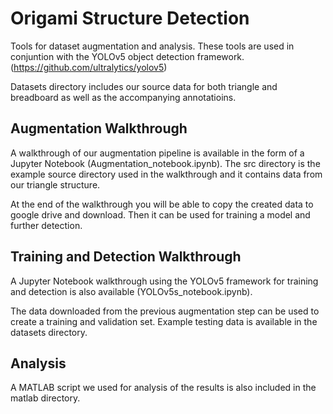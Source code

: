 # Origami Structure Detection

Tools for dataset augmentation and analysis. These tools are used in conjuntion with the YOLOv5 object detection framework. (https://github.com/ultralytics/yolov5)

Datasets directory includes our source data for both triangle and breadboard as well as the accompanying annotatioins. 

## Augmentation Walkthrough

A walkthrough of our augmentation pipeline is available in the form of a Jupyter Notebook (Augmentation_notebook.ipynb). The src directory is the example source directory used in the walkthrough and it contains data from our triangle structure.

At the end of the walkthrough you will be able to copy the created data to google drive and download. Then it can be used for training a model and further detection. 

## Training and Detection Walkthrough

A Jupyter Notebook walkthrough using the YOLOv5 framework for training and detection is also available (YOLOv5s_notebook.ipynb). 

The data downloaded from the previous augmentation step can be used to create a training and validation set. Example testing data is available in the datasets directory. 

## Analysis

A MATLAB script we used for analysis of the results is also included in the matlab directory.
